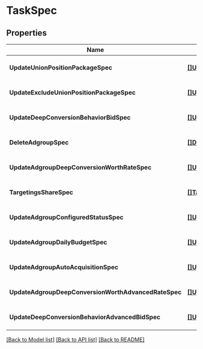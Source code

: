 # TaskSpec

## Properties
Name | Type | Description | Notes
------------ | ------------- | ------------- | -------------
**UpdateUnionPositionPackageSpec** | [**[]UpdateUnionPositionPackageItem**](update_union_position_package_item.md) |  | [optional] [default to null]
**UpdateExcludeUnionPositionPackageSpec** | [**[]UpdateExcludeUnionPositionPackageItem**](update_exclude_union_position_package_item.md) |  | [optional] [default to null]
**UpdateDeepConversionBehaviorBidSpec** | [**[]UpdateDeepConversionBehaviorBidItem**](update_deep_conversion_behavior_bid_item.md) |  | [optional] [default to null]
**DeleteAdgroupSpec** | [**[]DeleteAdgroupItem**](delete_adgroup_item.md) |  | [optional] [default to null]
**UpdateAdgroupDeepConversionWorthRateSpec** | [**[]UpdateAdgroupDeepConversionWorthRateItem**](update_adgroup_deep_conversion_worth_rate_item.md) |  | [optional] [default to null]
**TargetingsShareSpec** | [**[]TargetingsShareItem**](targetings_share_item.md) |  | [optional] [default to null]
**UpdateAdgroupConfiguredStatusSpec** | [**[]UpdateAdgroupConfiguredStatusItem**](update_adgroup_configured_status_item.md) |  | [optional] [default to null]
**UpdateAdgroupDailyBudgetSpec** | [**[]UpdateAdgroupDailyBudgetItem**](update_adgroup_daily_budget_item.md) |  | [optional] [default to null]
**UpdateAdgroupAutoAcquisitionSpec** | [**[]UpdateAdgroupAutoAcquisitionItem**](update_adgroup_auto_acquisition_item.md) |  | [optional] [default to null]
**UpdateAdgroupDeepConversionWorthAdvancedRateSpec** | [**[]UpdateAdgroupDeepConversionWorthAdvancedRateItem**](update_adgroup_deep_conversion_worth_advanced_rate_item.md) |  | [optional] [default to null]
**UpdateDeepConversionBehaviorAdvancedBidSpec** | [**[]UpdateDeepConversionBehaviorAdvancedBidItem**](update_deep_conversion_behavior_advanced_bid_item.md) |  | [optional] [default to null]

[[Back to Model list]](../README.md#documentation-for-models) [[Back to API list]](../README.md#documentation-for-api-endpoints) [[Back to README]](../README.md)


